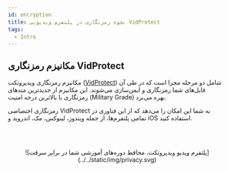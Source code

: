 ```yaml
---
id: encryption
title: نحوه رمزنگاری در پلتفرم ویدیویی VidProtect
tags:
  - Intro
---
```


## مکانیزم رمزنگاری VidProtect

مکانیزم رمزنگاری ویدپروتکت ([VidProtect][]) شامل دو مرحله مجزا است که در طی آن فایل‌های شما رمزنگاری و ایمن‌سازی
می‌شوند. این مکانیزم از جدیدترین متدهای رمزنگاری با بالاترین درجه امنیت (Military Grade) بهره می‌برد.

رمزنگاری اختصاصی VidProtect به شما این امکان را می‌دهد که از این فناوری در تمامی پلتفرم‌ها، از جمله ویندوز، لینوکس، مک،
اندروید و iOS استفاده کنید.

<br/><br/>

<center>
![پلتفرم ویدیو ویدپروتکت، محافظ دوره‌های آموزشی شما در برابر سرقت](../../static/img/privacy.svg)
</center>

[VidProtect]: https://vidprotect.ir